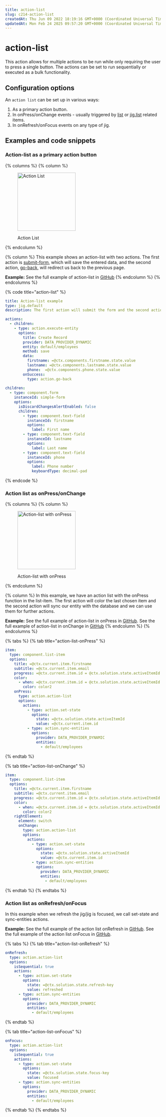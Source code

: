 ```yaml
---
title: action-list
slug: c214-action-list
createdAt: Thu Jun 09 2022 18:19:16 GMT+0000 (Coordinated Universal Time)
updatedAt: Mon Feb 24 2025 09:57:20 GMT+0000 (Coordinated Universal Time)
---
```


# action-list

This action allows for multiple actions to be run while only requiring the user to press a single button. The actions can be set to run sequentially or executed as a bulk functionality.

## Configuration options

An `action list` can be set up in various ways:

1. As a primary action button.
2. In onPress/onChange events - usually triggered by [list](../Widgets/list.md) or [jig.list](<../Jig Types/jig_list.md>) related items.
3. In onRefresh/onFocus events on any type of jig.

## Examples and code snippets

### Action-list as a primary action button

{% columns %}
{% column %}
<figure><img src="../../.gitbook/assets/ac-actionlist.png" alt="Action List" width="188"><figcaption><p>Action List</p></figcaption></figure>
{% endcolumn %}

{% column %}
This example shows an action-list with two actions. The first action is [submit-form](https://docs.jigx.com/examples/submit-form), which will save the entered data, and the second action, [go-back](https://docs.jigx.com/examples/go-back), will redirect us back to the previous page.

**Example:** See the full example of action-list in [GitHub](https://github.com/jigx-com/jigx-samples/blob/main/quickstart/jigx-samples/jigs/jigx-actions/action-list/action-list-primary.jigx)
{% endcolumn %}
{% endcolumns %}

{% code title="action-list" %}
```yaml
title: Action-list example
type: jig.default
description: The first action will submit the form and the second action will redirect us back to the previous page.

actions:
  - children:
    - type: action.execute-entity
      options:
        title: Create Record
        provider: DATA_PROVIDER_DYNAMIC
        entity: default/employees
        method: save
        data:
          firstname: =@ctx.components.firstname.state.value
          lastname: =@ctx.components.lastname.state.value
          phone:  =@ctx.components.phone.state.value
        onSuccess: 
          type: action.go-back
            
children:
  - type: component.form
    instanceId: simple-form
    options:
      isDiscardChangesAlertEnabled: false
      children:
        - type: component.text-field
          instanceId: firstname
          options:
            label: First name
        - type: component.text-field
          instanceId: lastname
          options:
            label: Last name
        - type: component.text-field
          instanceId: phone
          options:
            label: Phone number
            keyboardType: decimal-pad
```
{% endcode %}

### Action list as onPress/onChange

{% columns %}
{% column %}
<figure><img src="../../.gitbook/assets/ac-actionlist-onpress.png" alt="Action-list with onPress" width="188"><figcaption><p>Action-list with onPress</p></figcaption></figure>
{% endcolumn %}

{% column %}
In this example, we have an action list with the onPress function in the list-item. The first action will color the last chosen item and the second action will sync our entity with the database and we can use them for further actions.

**Example:** See the full example of action-list in onPress in [GitHub](https://github.com/jigx-com/jigx-samples/blob/main/quickstart/jigx-samples/jigs/jigx-actions/action-list/action-list-onPress.jigx). See the full example of action-list in onChange in [GitHub](https://github.com/jigx-com/jigx-samples/blob/main/quickstart/jigx-samples/jigs/jigx-actions/action-list/action-list-onChange.jigx)
{% endcolumn %}
{% endcolumns %}

{% tabs %}
{% tab title="action-list-onPress" %}
```yaml
item: 
  type: component.list-item
  options:
    title: =@ctx.current.item.firstname
    subtitle: =@ctx.current.item.email
    progress: =@ctx.current.item.id = @ctx.solution.state.activeItemId ? 1 :0
    color:
      - when: =@ctx.current.item.id = @ctx.solution.state.activeItemId ? true :false
        color: color2
    onPress: 
      type: action.action-list
      options:
        actions:
          - type: action.set-state
            options:
              state: =@ctx.solution.state.activeItemId
              value: =@ctx.current.item.id
          - type: action.sync-entities
            options:
              provider: DATA_PROVIDER_DYNAMIC
              entities:
                - default/employees
```
{% endtab %}

{% tab title="action-list-onChange" %}
```yaml
item: 
  type: component.list-item
  options:
    title: =@ctx.current.item.firstname
    subtitle: =@ctx.current.item.email
    progress: =@ctx.current.item.id = @ctx.solution.state.activeItemId ? 1 :0
    color:
      - when: =@ctx.current.item.id = @ctx.solution.state.activeItemId ? true :false
        color: color2
    rightElement: 
      element: switch
      onChange: 
        type: action.action-list
        options:
          actions:
            - type: action.set-state
              options:
                state: =@ctx.solution.state.activeItemId
                value: =@ctx.current.item.id
            - type: action.sync-entities
              options:
                provider: DATA_PROVIDER_DYNAMIC
                entities:
                  - default/employees
```
{% endtab %}
{% endtabs %}

### Action list as onRefresh/onFocus

In this example when we refresh the jig/jig is focused, we call set-state and sync-entities actions.

**Example:** See the full example of the action list onRefresh in [GitHub](https://github.com/jigx-com/jigx-samples/blob/main/quickstart/jigx-samples/jigs/jigx-actions/action-list/action-list-onRefresh.jigx). See the full example of the action list onFocus in [GitHub](https://github.com/jigx-com/jigx-samples/blob/main/quickstart/jigx-samples/jigs/jigx-actions/action-list/action-list-onFocus.jigx).

{% tabs %}
{% tab title="action-list-onRefresh" %}
```yaml
onRefresh: 
  type: action.action-list
  options:
    isSequential: true
    actions:
      - type: action.set-state
        options:
          state: =@ctx.solution.state.refresh-key
          value: refreshed
      - type: action.sync-entities
        options:
          provider: DATA_PROVIDER_DYNAMIC
          entities:
            - default/employees
```
{% endtab %}

{% tab title="action-list-onFocus" %}
```yaml
onFocus: 
  type: action.action-list
  options:
    isSequential: true
    actions:
      - type: action.set-state
        options:
          state: =@ctx.solution.state.focus-key
          value: focused
      - type: action.sync-entities
        options:
          provider: DATA_PROVIDER_DYNAMIC
          entities:
            - default/employees
```
{% endtab %}
{% endtabs %}
